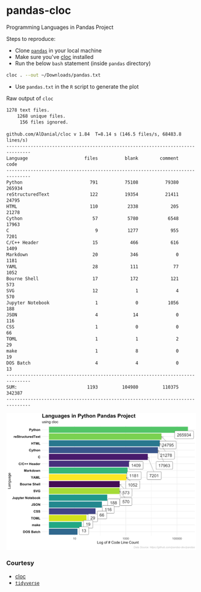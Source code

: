 # pandas-cloc
Programming Languages in Pandas Project

Steps to reproduce:

+ Clone [`pandas`](https://github.com/pandas-dev/pandas) in your local machine
+ Make sure you've [cloc](github.com/AlDanial/cloc) installed 
+ Run the below `bash` statement (inside `pandas` directory)

```sh
cloc . --out ~/Downloads/pandas.txt
```
+ Use `pandas.txt` in the `R` script to generate the plot


Raw output of `cloc` 

```
1278 text files.
    1268 unique files.
     156 files ignored.

github.com/AlDanial/cloc v 1.84  T=8.14 s (146.5 files/s, 68483.8 lines/s)
-------------------------------------------------------------------------------
Language                     files          blank        comment           code
-------------------------------------------------------------------------------
Python                         791          75108          79380         265934
reStructuredText               122          19354          21411          24795
HTML                           110           2338            205          21278
Cython                          57           5780           6548          17963
C                                9           1277            955           7201
C/C++ Header                    15            466            616           1409
Markdown                        20            346              0           1181
YAML                            28            111             77           1052
Bourne Shell                    17            172            121            573
SVG                             12              1              4            570
Jupyter Notebook                 1              0           1056            188
JSON                             4             14              0            116
CSS                              1              0              0             66
TOML                             1              1              2             29
make                             1              8              0             19
DOS Batch                        4              4              0             13
-------------------------------------------------------------------------------
SUM:                          1193         104980         110375         342387
-------------------------------------------------------------------------------
```

![languages in python pandas project](pandas-languages.png)

### Courtesy

+ [cloc](github.com/AlDanial/cloc)
+ [`tidyverse`](https://github.com/tidyverse/)
